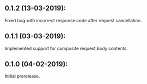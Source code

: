 ## 0.1.2 (13-03-2019):

Fixed bug with incorrect response code after request cancellation.

## 0.1.1 (03-03-2019): 

Implemented support for composite request body contents.

## 0.1.0 (04-02-2019): 

Initial prerelease.